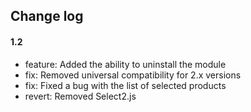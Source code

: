 ## Change log

#### 1.2

* feature: Added the ability to uninstall the module
* fix: Removed universal compatibility for 2.x versions
* fix: Fixed a bug with the list of selected products
* revert: Removed Select2.js

